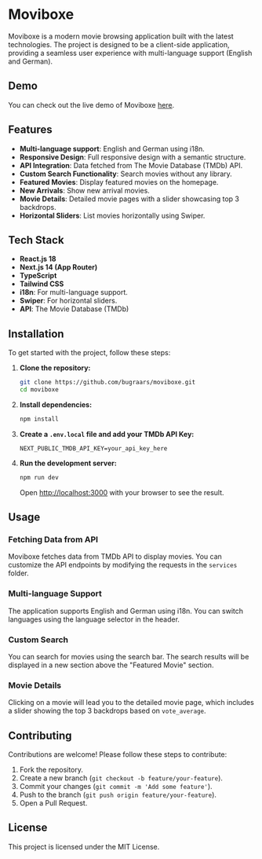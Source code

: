 # Moviboxe

Moviboxe is a modern movie browsing application built with the latest technologies. The project is designed to be a client-side application, providing a seamless user experience with multi-language support (English and German).

## Demo

You can check out the live demo of Moviboxe [here](https://moviboxe.vercel.app/de).

## Features

- **Multi-language support**: English and German using i18n.
- **Responsive Design**: Full responsive design with a semantic structure.
- **API Integration**: Data fetched from The Movie Database (TMDb) API.
- **Custom Search Functionality**: Search movies without any library.
- **Featured Movies**: Display featured movies on the homepage.
- **New Arrivals**: Show new arrival movies.
- **Movie Details**: Detailed movie pages with a slider showcasing top 3 backdrops.
- **Horizontal Sliders**: List movies horizontally using Swiper.

## Tech Stack

- **React.js 18**
- **Next.js 14 (App Router)**
- **TypeScript**
- **Tailwind CSS**
- **i18n**: For multi-language support.
- **Swiper**: For horizontal sliders.
- **API**: The Movie Database (TMDb)

## Installation

To get started with the project, follow these steps:

1. **Clone the repository:**
    ```bash
    git clone https://github.com/bugraars/moviboxe.git
    cd moviboxe
    ```

2. **Install dependencies:**
    ```bash
    npm install
    ```

3. **Create a `.env.local` file and add your TMDb API Key:**
    ```env
    NEXT_PUBLIC_TMDB_API_KEY=your_api_key_here
    ```

4. **Run the development server:**
    ```bash
    npm run dev
    ```
    Open [http://localhost:3000](http://localhost:3000) with your browser to see the result.

## Usage

### Fetching Data from API

Moviboxe fetches data from TMDb API to display movies. You can customize the API endpoints by modifying the requests in the `services` folder.

### Multi-language Support

The application supports English and German using i18n. You can switch languages using the language selector in the header.

### Custom Search

You can search for movies using the search bar. The search results will be displayed in a new section above the "Featured Movie" section.

### Movie Details

Clicking on a movie will lead you to the detailed movie page, which includes a slider showing the top 3 backdrops based on `vote_average`.

## Contributing

Contributions are welcome! Please follow these steps to contribute:

1. Fork the repository.
2. Create a new branch (`git checkout -b feature/your-feature`).
3. Commit your changes (`git commit -m 'Add some feature'`).
4. Push to the branch (`git push origin feature/your-feature`).
5. Open a Pull Request.

## License

This project is licensed under the MIT License.
